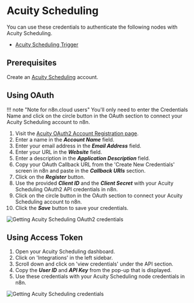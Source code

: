 # Acuity Scheduling

You can use these credentials to authenticate the following nodes with Acuity Scheduling.

- [Acuity Scheduling Trigger](/integrations/trigger-nodes/n8n-nodes-base.acuitySchedulingTrigger/)

## Prerequisites

Create an [Acuity Scheduling](https://acuityscheduling.com/) account.

## Using OAuth

!!! note "Note for n8n.cloud users"
    You'll only need to enter the Credentials Name and click on the circle button in the OAuth section to connect your Acuity Scheduling account to n8n.


1. Visit the [Acuity OAuth2 Account Registration page](https://acuityscheduling.com/oauth2/register).
2. Enter a name in the ***Account Name*** field.
3. Enter your email address in the ***Email Address*** field.
4. Enter your URL in the ***Website*** field.
5. Enter a description in the ***Application Description*** field.
6. Copy your OAuth Callback URL from the 'Create New Credentials' screen in n8n and paste in the ***Callback URIs*** section.
7. Click on the ***Register*** button.
8. Use the provided ***Client ID*** and the ***Client Secret*** with your Acuity Scheduling OAuth2 API credentials in n8n.
9. Click on the circle button in the OAuth section to connect your Acuity Scheduling account to n8n.
10. Click the ***Save*** button to save your credentials.

![Getting Acuity Scheduling OAuth2 credentials](/_images/integrations/credentials/acuityscheduling/using-oauth.gif)


## Using Access Token

1. Open your Acuity Scheduling dashboard.
2. Click on 'Integrations' in the left sidebar.
3. Scroll down and click on 'view credentials' under the API section.
4. Copy the ***User ID*** and ***API Key*** from the pop-up that is displayed.
5. Use these credentials with your Acuity Scheduling node credentials in n8n.

![Getting Acuity Scheduling credentials](/_images/integrations/credentials/acuityscheduling/using-access-token.gif)
